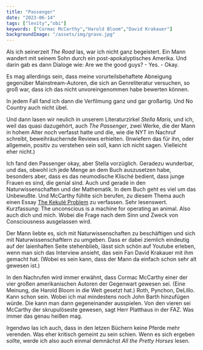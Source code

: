 ```yaml
---
title: "Passenger"
date: "2023-06-14"
tags: ["levity","obi"]
keywords: ["Cormac McCarthy","Harold Bloom","David Krakauer"]
backgroundImage: "/assets/img/grave.jpg"
---
```

Als ich seinerzeit <i>The Road</i> las, war ich nicht ganz begeistert. Ein Mann wandert mit seinem Sohn durch ein post-apokalyptisches Amerika. Und darin gab es dann Dialoge wie: Are we the good guys? - Yes. - Okay.

Es mag allerdings sein, dass meine vorurteilsbehaftete Abneigung gegenüber Mainstream-Autoren, die sich an Genreliteratur versuchen, so groß war, dass ich das nicht unvoreingenommen habe bewerten können.

In jedem Fall fand ich dann die Verfilmung ganz und gar großartig. Und No Country auch nicht übel.

Und dann lasen wir neulich in unserem Literaturzirkel <i>Stella Maris</i>, und ich, weil das quasi dazugehört, auch <i>The Passenger</i>, zwei Werke, die der Mann in hohem Alter noch verfasst hatte und die, wie die NYT im Nachruf schreibt, beweihräuchernde Reviews erhielten. (Inwiefern das für ihn, oder allgemein, positiv zu verstehen sein soll, kann ich nicht sagen. Vielleicht eher nicht.)

Ich fand den Passenger okay, aber Stella vorzüglich. Geradezu wunderbar, und das, obwohl ich jede Menge an dem Buch auszusetzen habe, besonders aber, dass es das neumodische Klisché bedient, dass junge Frauen es sind, die genial sind. Auch und gerade in den Naturwissenschaften und der Mathematik. In dem Buch geht es viel um das Unbewußte. Und McCarthy fühlte sich berufen, zu diesem Thema auch einen Essay <a href="https://nautil.us/the-kekul-problem-236574/" class="logo">The Kekulé Problem</a> zu verfassen. Sehr lesenswert. Kurzfassung: The unconscious is a machine for operating an animal. Also auch dich und mich. Wobei die Frage nach dem Sinn und Zweck von Consciousness ausgelassen wird.

Der Mann liebte es, sich mit Naturwissenschaften zu beschäftigen und sich mit Naturwissenschaftlern zu umgeben. Dass er dabei ziemlich eindeutig auf der laienhaften Seite stehenblieb, lässt sich schön auf Youtube erleben, wenn man sich das Interview ansieht, das sein Fan David Krakauer mit ihm gemacht hat. (Wobei es sein kann, dass der Mann da einfach schon sehr alt gewesen ist.)

In den Nachrufen wird immer erwähnt, dass Cormac McCarthy einer der vier großen amerikanischen Autoren der Gegenwart gewesen sei. (Eine Meinung, die Harold Bloom in die Welt gesetzt hat.) Roth, Pynchon, DeLillo. Kann schon sein. Wobei ich mal mindestens noch John Barth hinzufügen würde. Die kann man dann gegeneinander ausspielen. Von den vieren sei McCarthy der skrupulöseste gewesen, sagt Herr Platthaus in der FAZ. Was immer das genau heißen mag.

Irgendwo las ich auch, dass in den letzen Büchern keine Pferde mehr verenden. Was eher kritisch gemeint zu sein schien. Wenn es sich ergeben sollte, werde ich also auch einmal demnächst <i>All the Pretty Horses</i> lesen.